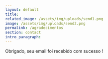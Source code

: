 ```yaml
---
layout: default
title:  
related_image: /assets/img/uploads/send1.png
image: /assets/img/uploads/send2.png
permalink: /agradecimentos
section: contact
intro_paragraph: 
---
```


<p> Obrigado, seu email foi recebido com sucesso ! </p>


